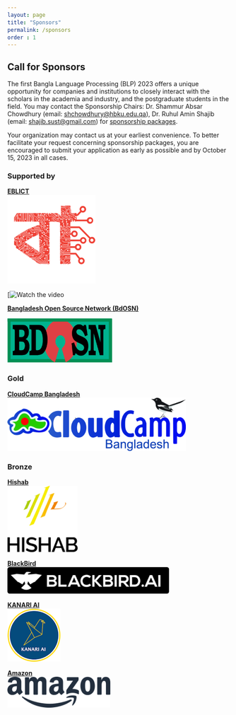```yaml
---
layout: page
title: "Sponsors"
permalink: /sponsors
order : 1
---
```


## Call for Sponsors
The first Bangla Language Processing (BLP) 2023 offers a unique opportunity for companies and institutions to closely interact with the scholars in the academia and industry, and the postgraduate students in the field. You may contact the Sponsorship Chairs: Dr. Shammur Absar Chowdhury (email: shchowdhury@hbku.edu.qa), Dr. Ruhul Amin Shajib (email: shajib.sust@gmail.com) for [sponsorship packages](assets/Sponsorship_Brochure-BLP2023.pdf).



Your organization may contact us at your earliest convenience. To better facilitate your request concerning sponsorship packages, you are encouraged to submit your application as early as possible and by October 15, 2023 in all cases.

### Supported by
[**EBLICT**](https://bangla.gov.bd/)
<br/>
<img src="images/projects-logos-18.svg" style="height:200px; width:auto;" alt="EBLICT">
<br/>

[![Watch the video](https://drive.google.com/file/d/1-kcVyGdtQ5IWq1RzlxWI-F4M6s4T7rOw/view?resourcekey)

[**Bangladesh Open Source Network (BdOSN)**](https://www.bdosn.org/)
<div style="text-align:left;">
    <img src="images/bdosn-logo.png" style="height:100px; width:auto;" alt="BdOSN Logo"/>
</div>


<!-- ## Sponsors -->
<!-- ### Diamond -->



<!-- ### Platinum
To be announced -->

### Gold
[**CloudCamp Bangladesh**](https://cloudcampbd.org/)
<br/>
<img src="images/CloudCamp.jpg" style="height:120px; width:auto;" alt="CloudCamp">

<!-- ### Silver -->
<!-- To be announced -->

### Bronze
<!-- ![Hishab](images/hishab.png) -->
[**Hishab**](https://hishab.co/)
<br/>
<img src="images/hishab.png" style="height:150px; width:auto;" alt="CloudCamp">


[**BlackBird**](https://blackbird.ai/)
<br/>
<img src="images/blackbird.png" style="height:60px; width:auto;" alt="blackbird">


[**KANARI AI**](https://kanari.ai/)
<br/>
<img src="images/Kanari_AI_round.png" style="height:120px; width:auto;" alt="kanari">


[**Amazon**](https://www.amazon.science/)
<br/>
<img src="images/amazon_logo_RGB_SQUID.png" style="height:70px; width:auto;" alt="amazon">
